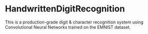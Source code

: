 # HandwrittenDigitRecognition
This is a production-grade digit &amp; character recognition system using Convolutional Neural Networks trained on the EMNIST dataset.
